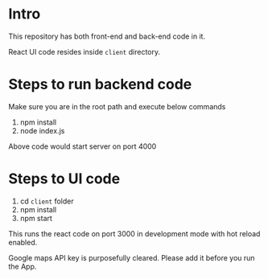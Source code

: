 # Intro
This repository has both front-end and back-end code in it.

React UI code resides inside `client` directory.

# Steps to run backend code
Make sure you are in the root path and execute below commands
1. npm install
2. node index.js

Above code would start server on port 4000

# Steps to UI code
1. cd `client` folder
2. npm install
3. npm start

This runs the react code on port 3000 in development mode with hot reload enabled.

Google maps API key is purposefully cleared. Please add it before you run the App.
